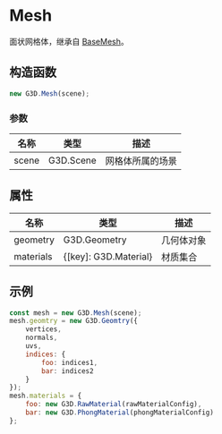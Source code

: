 # Mesh

面状网格体，继承自 [BaseMesh](./BaseMesh)。

## 构造函数

```javascript
new G3D.Mesh(scene);
```

### 参数

| 名称  | 类型      | 描述             |
| ----- | --------- | ---------------- |
| scene | G3D.Scene | 网格体所属的场景 |

## 属性

| 名称      | 类型                  | 描述       |
| --------- | --------------------- | ---------- |
| geometry  | G3D.Geometry          | 几何体对象 |
| materials | {[key]: G3D.Material} | 材质集合   |

## 示例

```javascript
const mesh = new G3D.Mesh(scene);
mesh.geomtry = new G3D.Geomtry({
    vertices, 
    normals,
    uvs,
    indices: {
        foo: indices1,
        bar: indices2
    }
});
mesh.materials = {
    foo: new G3D.RawMaterial(rawMaterialConfig),
    bar: new G3D.PhongMaterial(phongMaterialConfig)
};
```